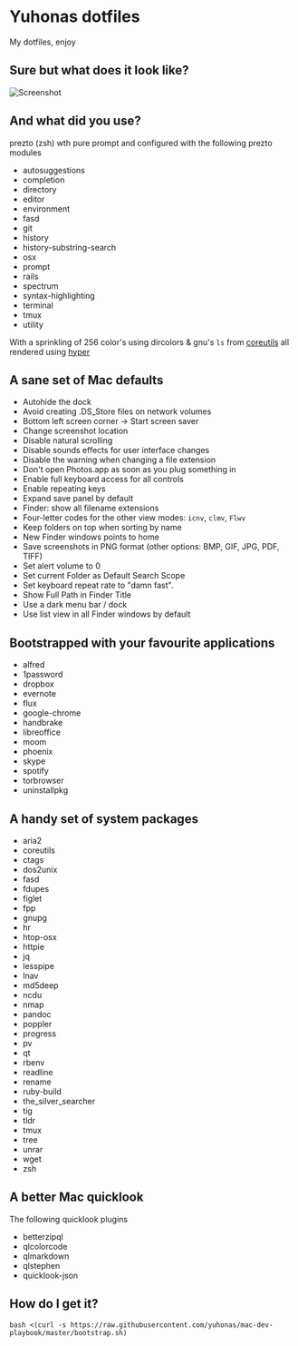 # Yuhonas dotfiles 

My dotfiles, enjoy

## Sure but what does it look like?

![Screenshot](https://user-images.githubusercontent.com/4928/37396335-b605aaf2-27cc-11e8-9531-e0d24106c585.png)

## And what did you use?

prezto (zsh) wth pure prompt and configured with the following prezto modules

* autosuggestions
* completion
* directory
* editor
* environment
* fasd
* git
* history
* history-substring-search
* osx
* prompt
* rails
* spectrum
* syntax-highlighting
* terminal
* tmux
* utility

With a sprinkling of 256 color's using dircolors & gnu's `ls` from [coreutils](https://www.gnu.org/software/coreutils/coreutils.html) all rendered using [hyper](https://hyper.is/)

## A sane set of Mac defaults 

* Autohide the dock
* Avoid creating .DS_Store files on network volumes
* Bottom left screen corner → Start screen saver
* Change screenshot location
* Disable natural scrolling
* Disable sounds effects for user interface changes
* Disable the warning when changing a file extension
* Don't open Photos.app as soon as you plug something in
* Enable full keyboard access for all controls
* Enable repeating keys
* Expand save panel by default
* Finder: show all filename extensions
* Four-letter codes for the other view modes: `icnv`, `clmv`, `Flwv`
* Keep folders on top when sorting by name
* New Finder windows points to home
* Save screenshots in PNG format (other options: BMP, GIF, JPG, PDF, TIFF)
* Set alert volume to 0
* Set current Folder as Default Search Scope
* Set keyboard repeat rate to "damn fast".
* Show Full Path in Finder Title
* Use a dark menu bar / dock
* Use list view in all Finder windows by default

## Bootstrapped with your favourite applications

* alfred
* 1password
* dropbox
* evernote
* flux
* google-chrome
* handbrake
* libreoffice
* moom
* phoenix
* skype
* spotify
* torbrowser
* uninstallpkg

## A handy set of system packages

* aria2
* coreutils
* ctags
* dos2unix
* fasd
* fdupes
* figlet
* fpp
* gnupg
* hr
* htop-osx
* httpie
* jq
* lesspipe
* lnav
* md5deep
* ncdu
* nmap
* pandoc
* poppler
* progress
* pv
* qt
* rbenv
* readline
* rename
* ruby-build
* the_silver_searcher
* tig
* tldr
* tmux
* tree
* unrar
* wget
* zsh

## A better Mac quicklook 

The following quicklook plugins

* betterzipql
* qlcolorcode
* qlmarkdown
* qlstephen
* quicklook-json

## How do I get it?

`bash <(curl -s https://raw.githubusercontent.com/yuhonas/mac-dev-playbook/master/bootstrap.sh)`
